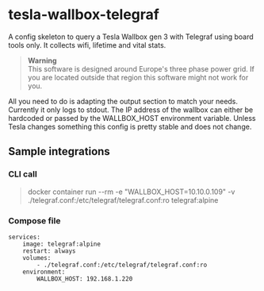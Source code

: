 # tesla-wallbox-telegraf

A config skeleton to query a Tesla Wallbox gen 3 with Telegraf using board tools only. It collects wifi, lifetime and vital stats.

> **Warning**   
> This software is designed around Europe's three phase power grid. If you are located outside that region this software might not work for you.

All you need to do is adapting the output section to match your needs. Currently it only logs to stdout. The IP address of the wallbox can either be hardcoded or passed by the WALLBOX_HOST environment variable. Unless Tesla changes something this config is pretty stable and does not change.

## Sample integrations

### CLI call

> docker container run --rm -e "WALLBOX_HOST=10.10.0.109" -v ./telegraf.conf:/etc/telegraf/telegraf.conf:ro telegraf:alpine

### Compose file

```
services:
    image: telegraf:alpine
    restart: always
    volumes:
        - ./telegraf.conf:/etc/telegraf/telegraf.conf:ro
    environment:
        WALLBOX_HOST: 192.168.1.220
```
